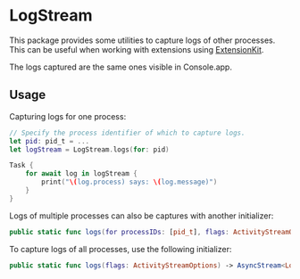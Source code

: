 # LogStream

This package provides some utilities to capture logs of other processes. This can be useful when working with extensions using [ExtensionKit](https://developer.apple.com/documentation/extensionkit).

The logs captured are the same ones visible in Console.app.

## Usage

Capturing logs for one process:

```swift
// Specify the process identifier of which to capture logs.
let pid: pid_t = ...
let logStream = LogStream.logs(for: pid)

Task {
    for await log in logStream {
        print("\(log.process) says: \(log.message)")
    }
}
```

Logs of multiple processes can also be captures with another initializer:
```swift
public static func logs(for processIDs: [pid_t], flags: ActivityStreamOptions) -> AsyncStream<LogMessage>
```

To capture logs of all processes, use the following initializer:
```swift
public static func logs(flags: ActivityStreamOptions) -> AsyncStream<LogMessage>
```
